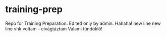 # training-prep
Repo for Training Preparation. Edited only by admin. Hahaha!
new line
new line
vhk voltam - elvágtáztam
Valami tündöklő!
